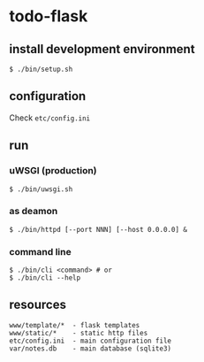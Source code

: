 # todo-flask

## install development environment

	$ ./bin/setup.sh

## configuration
Check `etc/config.ini`
	
## run
### uWSGI (production)

	$ ./bin/uwsgi.sh

### as deamon

	$ ./bin/httpd [--port NNN] [--host 0.0.0.0] &

### command line

	$ ./bin/cli <command> # or
	$ ./bin/cli --help

## resources

	www/template/*  - flask templates
	www/static/*    - static http files
	etc/config.ini  - main configuration file
	var/notes.db    - main database (sqlite3)


